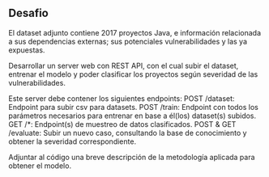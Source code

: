 ## Desafio

El dataset adjunto contiene 2017 proyectos Java, e información relacionada a sus dependencias externas; sus potenciales vulnerabilidades y las ya expuestas.

Desarrollar un server web con REST API, con el cual subir el dataset, entrenar el modelo y poder clasificar los proyectos según severidad de las vulnerabilidades.

Este server debe contener los siguientes endpoints:
POST /dataset: Endpoint para subir csv para datasets.
POST /train: Endpoint con todos los parámetros necesarios para entrenar en base a él(los) dataset(s) subidos.
GET /*: Endpoint(s) de muestreo de datos clasificados.
POST & GET /evaluate: Subir un nuevo caso, consultando la base de conocimiento y obtener la severidad correspondiente.

Adjuntar al código una breve descripción de la metodología aplicada para obtener el modelo.

